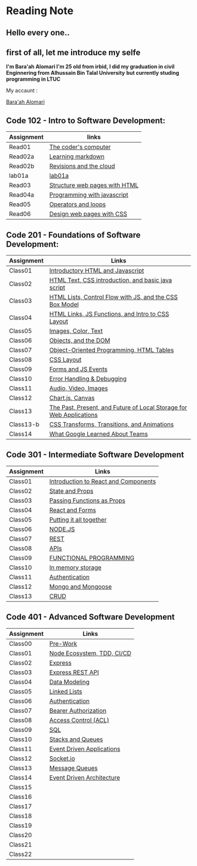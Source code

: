 # Reading Note

## Hello every one..

## first of all, let me introduce my selfe

**I'm Bara'ah Alomari I'm 25 old from irbid, I did my graduation in civil Enginnering from Alhussain Bin Talal University**
**but currently studing programming in LTUC**

My accaunt :


[Bara'ah Alomari](https://github.com/baraahalomari)


## Code 102 - Intro to Software Development:



  Assignment        | links  
  ------------------| -----------------------
  Read01            | [The coder's computer](code102/Read01) 
  Read02a           | [Learning markdown](code102/Read02a) 
  Read02b           | [Revisions and the cloud](code102/Read02b)     
  lab01a            | [lab01a](code102/lab01a) 
  Read03            | [Structure web pages with HTML](code102/Read03)
  Read04a           | [Programming with javascript](code102/Read04a)
  Read05            | [Operators and loops](code102/Read05)
  Read06            | [Design web pages with CSS](code102/Read06)





## Code 201 - Foundations of Software Development:



  Assignment           |   Links
  ---------------------|-----------------------------
   Class01             |  [Introductory HTML and Javascript](code201/class-01)
   Class02             |  [HTML Text, CSS introduction, and basic java script](code201/class-02)
   Class03             |  [HTML Lists, Control Flow with JS, and the CSS Box Model](code201/class-03)
   Class04             |  [ HTML Links, JS Functions, and Intro to CSS Layout](code201/class-04)
   Class05             |  [ Images, Color, Text](code201/class-05)
   Class06             |  [Objects, and the DOM](code201/class-06)
   Class07             |  [Object-Oriented Programming, HTML Tables](code201/class-07)
   Class08             |  [CSS Layout](code201/class-08)
   Class09             |  [ Forms and JS Events](code201/class-09)
   Class10             |  [Error Handling & Debugging](code201/class-10)
   Class11             |  [Audio, Video, Images](code201/class-11)
   Class12             |  [Chart.js, Canvas](code201/class-12)
   Class13             |  [The Past, Present, and Future of Local Storage for Web Applications](code201/class-13)
   Class13-b           |  [ CSS Transforms, Transitions, and Animations](code201/class-13b)
   Class14             |  [What Google Learned About Teams](code201/class-15)


  ## Code 301 - Intermediate Software Development

  
  Assignment           |   Links
  ---------------------|-----------------------------
   Class01             |  [Introduction to React and Components](code301/class01)
   Class02             |  [State and Props](code301/class2)
   Class03             |  [Passing Functions as Props](code301/code3)
   Class04             |  [React and Forms](code301/class4)
   Class05             |  [Putting it all together](code301/class5)
   Class06             |  [NODE.JS](code301/class6)
   Class07             |  [REST](code301/class7)
   Class08             |  [APIs](code301/class8)
   Class09             |  [FUNCTIONAL PROGRAMMING ](code301/class9)
   Class10             |  [In memory storage](code301/class10.md)
   Class11             |  [Authentication](code301/class11)
   Class12             |  [Mongo and Mongoose](code301/class12) 
   Class13             |  [CRUD](code301/class13)


   
## Code 401 - Advanced Software Development




Assignment         |   Links
---------------------|-----------------------------
 Class00             |  [Pre-Work](code401/class0)
 Class01             |  [Node Ecosystem, TDD, CI/CD](code401/class1)
 Class02             |  [Express](code401/class2)
 Class03             |  [Express REST API](code401/class3)
 Class04             |  [Data Modeling](code401/class4)
 Class05             |  [Linked Lists](code401/class5)
 Class06             |  [Authentication](code401/class6)
 Class07             |  [Bearer Authorization](code401/class7)
 Class08             |  [Access Control (ACL)](code401/class8)
 Class09             |  [SQL](code401/class9)
 Class10             |  [Stacks and Queues](code401/class10)
 Class11             |  [Event Driven Applications](code401/class11)
 Class12             |  [Socket.io](code401/class12) 
 Class13             |  [Message Queues](code401/class13)
 Class14             |  [Event Driven Architecture](code401/class14)
 Class15             |  []() 
 Class16             |  []()
 Class17             |  []()
 Class18             |  []() 
 Class19             |  []()
 Class20             |  []()
 Class21             |  []() 
 Class22             |  []()

 















































